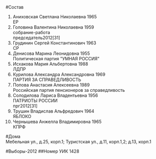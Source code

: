 #Состав
1. Аниховская Светлана Николаевна 1965   
    ЕР
2. Головина Валентина Николаевна 1959   
    собрание-работа  
    председатель2012[31]  
3. Грудинин Сергей Константинович 1963   
    СР
4. Денисова Марина Леонидовна 1955   
    Политическая партия "УМНАЯ РОССИЯ"
5. Исхакова Мария Альбертовна 1988   
    ЛДПР
6. Курилова Александра Александровна 1969   
    ПАРТИЯ ЗА СПРАВЕДЛИВОСТЬ
7. Попова Анастасия Алексеевна 1989   
    Российская партия пенсионеров за справедливость
8. Солодилова Лариса Владентьевна 1956   
    ПАТРИОТЫ РОССИИ  
    прг2012[31]  
9. Трушин Владислав Альфредович 1964   
    ЯБЛОКО
10. Чернышева Анжелла Владимировна 1965   
    КПРФ

#Дома  
Мебельная ул., д.25, корп.1; Туристская ул., д.11, корп.1,2; д.13, корп.1

#Выборы-2012
##Номер УИК
1428

